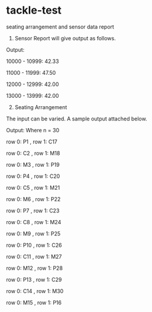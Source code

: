 # tackle-test
seating arrangement and sensor data report 

1. Sensor Report will give output as follows. 

Output: 

10000 - 10999: 42.33

11000 - 11999: 47.50

12000 - 12999: 42.00

13000 - 13999: 42.00


2. Seating Arrangement 

The input can be varied. A sample output attached below. 

Output: Where n = 30

row 0: P1 ,  row 1: C17

row 0: C2 ,  row 1: M18

row 0: M3 ,  row 1: P19

row 0: P4 ,  row 1: C20

row 0: C5 ,  row 1: M21

row 0: M6 ,  row 1: P22

row 0: P7 ,  row 1: C23

row 0: C8 ,  row 1: M24

row 0: M9 ,  row 1: P25

row 0: P10 ,  row 1: C26

row 0: C11 ,  row 1: M27

row 0: M12 ,  row 1: P28

row 0: P13 ,  row 1: C29

row 0: C14 ,  row 1: M30

row 0: M15 ,  row 1: P16

